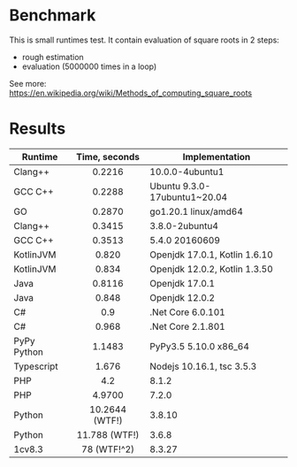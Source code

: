 # Benchmark

This is small runtimes test. It contain evaluation of square roots in 2 steps:
* rough estimation
* evaluation (5000000 times in a loop)

See more: https://en.wikipedia.org/wiki/Methods_of_computing_square_roots

# Results

| Runtime       | Time, seconds   | Implementation                |
| ------------- |:---------------:|--------------------------------
| Clang++       | 0.2216          | 10.0.0-4ubuntu1               |
| GCC C++       | 0.2288          | Ubuntu 9.3.0-17ubuntu1~20.04  |
| GO            | 0.2870          | go1.20.1 linux/amd64          |
| Clang++       | 0.3415          | 3.8.0-2ubuntu4                |
| GCC C++       | 0.3513          | 5.4.0 20160609                |
| KotlinJVM     | 0.820           | Openjdk 17.0.1, Kotlin 1.6.10 |
| KotlinJVM     | 0.834           | Openjdk 12.0.2, Kotlin 1.3.50 |
| Java          | 0.8116          | Openjdk 17.0.1                |
| Java          | 0.848           | Openjdk 12.0.2                |
| C#            | 0.9             | .Net Core 6.0.101             |
| C#            | 0.968           | .Net Core 2.1.801             |
| PyPy Python   | 1.1483          | PyPy3.5 5.10.0 x86_64         |
| Typescript    | 1.676           | Nodejs 10.16.1, tsc 3.5.3     |
| PHP           | 4.2             | 8.1.2                         |
| PHP           | 4.9700          | 7.2.0                         |
| Python        | 10.2644 (WTF!)  | 3.8.10                        |
| Python        | 11.788 (WTF!)   | 3.6.8                         |
| 1cv8.3        | 78 (WTF!^2)     | 8.3.27                        |

